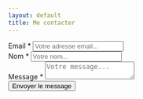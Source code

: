 ```yaml
---
layout: default
title: Me contacter
---
```


<div class="contact-form">
  <form action="{{site.contact_action}}" method="POST">
    <div class="item">
      <label>
        Email *
      </label>
      <input type="email" name="_replyto" placeholder="Votre adresse email...">
    </div>
    <div class="item">
      <label>
        Nom *
      </label>
      <input type="text" name="name" placeholder="Votre nom...">
    </div>
    <div class="item">
      <label>
        Message *
      </label>
      <textarea name="message" placeholder="Votre message..."></textarea>
    </div>
    <div class="actions">
      <input type="submit" value="Envoyer le message" class="button">
    </div>
  </form>
</div>
